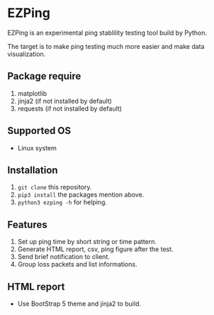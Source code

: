 # EZPing
EZPing is an experimental ping stablility testing tool build by Python.

The target is to make ping testing much more easier and make data visualization.

## Package require
1. matplotlib
2. jinja2 (if not installed by default)
3. requests (if not installed by default)

## Supported OS
- Linux system

## Installation
1. `git clone` this repository.
2. `pip3 install` the packages mention above.
3. `python3 ezping -h` for helping.

## Features
1. Set up ping time by short string or time pattern.
2. Generate HTML report, csv, ping figure after the test.
3. Send brief notification to client.
4. Group loss packets and list informations.

## HTML report
- Use BootStrap 5 theme and jinja2 to build.
